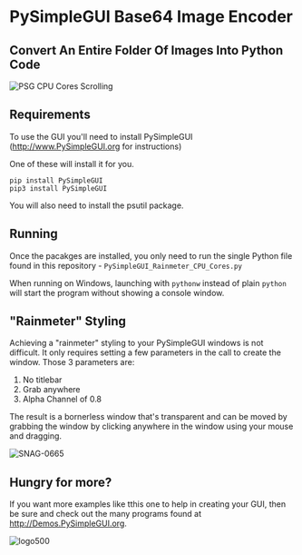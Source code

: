 # PySimpleGUI Base64 Image Encoder

## Convert An Entire Folder Of Images Into Python Code

![PSG CPU Cores Scrolling](https://user-images.githubusercontent.com/46163555/71864004-99cc8300-30cc-11ea-805c-de04b0b2296b.gif)


## Requirements

To use the GUI you'll need to install PySimpleGUI (http://www.PySimpleGUI.org for instructions)

One of these will install it for you.
```
pip install PySimpleGUI
pip3 install PySimpleGUI
```

You will also need to install the psutil package.

## Running

Once the pacakges are installed, you only need to run the single Python file found in this repository - `PySimpleGUI_Rainmeter_CPU_Cores.py`

When running on Windows, launching with `pythonw` instead of plain `python` will start the program without showing a console window.

## "Rainmeter" Styling

Achieving a "rainmeter" styling to your PySimpleGUI windows is not difficult.  It only requires setting a few parameters in the call to create the window.  Those 3 parameters are:

1. No titlebar
2. Grab anywhere
3. Alpha Channel of 0.8

The result is a bornerless window that's transparent and can be moved by grabbing the window by clicking anywhere in the window using your mouse and dragging.

![SNAG-0665](https://user-images.githubusercontent.com/46163555/71864394-ad2c1e00-30cd-11ea-85f5-9850ed7df69e.jpg)

## Hungry for more?

If you want more examples like tthis one to help in creating your GUI, then be sure and check out the many programs found at http://Demos.PySimpleGUI.org. 

![logo500](https://user-images.githubusercontent.com/46163555/71866174-62150980-30d3-11ea-8a27-451849cd88ed.png)
